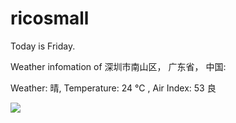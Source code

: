 # ricosmall

Today is Friday.

Weather infomation of 深圳市南山区， 广东省， 中国: 

Weather: 晴, Temperature: 24 ℃ , Air Index: 53 良

<img src="https://github-readme-stats.vercel.app/api?username=ricosmall&show_icons=true" />
